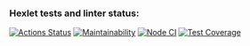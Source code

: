 ### Hexlet tests and linter status:
[![Actions Status](https://github.com/SizemovPavel/frontend-project-46/workflows/hexlet-check/badge.svg)](https://github.com/SizemovPavel/frontend-project-46/actions)
[![Maintainability](https://api.codeclimate.com/v1/badges/7afdbb6b006328d3426e/maintainability)](https://codeclimate.com/github/SizemovPavel/frontend-project-46/maintainability)
[![Node CI](https://github.com/SizemovPavel/frontend-project-46/actions/workflows/main.yml/badge.svg)](https://github.com/SizemovPavel/frontend-project-46/actions/workflows/main.yml)
[![Test Coverage](https://api.codeclimate.com/v1/badges/7afdbb6b006328d3426e/test_coverage)](https://codeclimate.com/github/SizemovPavel/frontend-project-46/test_coverage)